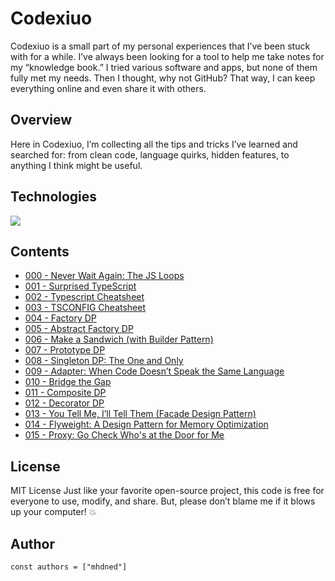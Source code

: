 # Codexiuo

Codexiuo is a small part of my personal experiences that I’ve been stuck with for a while. I’ve always been looking for a tool to help me take notes for my “knowledge book.” I tried various software and apps, but none of them fully met my needs. Then I thought, why not GitHub? That way, I can keep everything online and even share it with others.

## Overview

Here in Codexiuo, I’m collecting all the tips and tricks I’ve learned and searched for: from clean code, language quirks, hidden features, to anything I think might be useful.

## Technologies

<p align="left">
  <a href="https://skillicons.dev">
    <img src="https://skillicons.dev/icons?i=md,html,css" />
  </a>
</p>

## Contents

- [000 - Never Wait Again: The JS Loops](lessions/000%20-%20Never%20Wait%20Again%3A%20The%20JS%20Loops)
- [001 - Surprised TypeScript](lessions/001%20-%20Surprised%20TypeScript)
- [002 - Typescript Cheatsheet](lessions/002%20-%20Typescript%20Cheatsheet)
- [003 - TSCONFIG Cheatsheet](lessions/003%20-%20TSCONFIG%20Cheatsheet)
- [004 - Factory DP](lessions/004%20-%20Factory%20DP)
- [005 - Abstract Factory DP](lessions/005%20-%20Abstract%20Factory%20DP)
- [006 - Make a Sandwich (with Builder Pattern)](lessions/006%20-%20Make%20a%20Sandwich%20(with%20Builder%20Pattern))
- [007 - Prototype DP](lessions/007%20-%20Prototype%20DP)
- [008 - Singleton DP: The One and Only](lessions/008%20-%20Singleton%20DP%3A%20The%20One%20and%20Only)
- [009 - Adapter: When Code Doesn’t Speak the Same Language](lessions/009%20-%20Adapter%3A%20When%20Code%20Doesn%E2%80%99t%20Speak%20the%20Same%20Language)
- [010 - Bridge the Gap](lessions/010%20-%20Bridge%20the%20Gap)
- [011 - Composite DP](lessions/011%20-%20Composite%20DP)
- [012 - Decorator DP](lessions/012%20-%20Decorator%20DP)
- [013 - You Tell Me, I’ll Tell Them (Facade Design Pattern)](lessions/013%20-%20You%20Tell%20Me%2C%20I%E2%80%99ll%20Tell%20Them%20(Facade%20Design%20Pattern))
- [014 - Flyweight: A Design Pattern for Memory Optimization](lessions/014%20-%20Flyweight%3A%20A%20Design%20Pattern%20for%20Memory%20Optimization)
- [015 - Proxy: Go Check Who's at the Door for Me](lessions/015%20-%20Proxy%3A%20Go%20Check%20Who's%20at%20the%20Door%20for%20Me)
## License

MIT License
Just like your favorite open-source project, this code is free for everyone to use, modify, and share. But, please don’t blame me if it blows up your computer! 💥

## Author

```JS
const authors = ["mhdned"]
```
